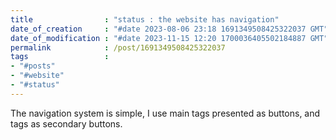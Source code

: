 ```yaml
---                               
title                : "status : the website has navigation"
date_of_creation     : "#date 2023-08-06 23:18 1691349508425322037 GMT"
date_of_modification : "#date 2023-11-15 12:20 1700036405502184887 GMT"
permalink            : /post/1691349508425322037
tags                 :
- "#posts"
- "#website"
- "#status"
---
```

The navigation system is simple, I use main tags presented as buttons, and tags as secondary buttons. 